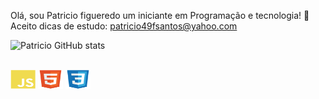 
Olá, sou Patricio figueredo um iniciante em Programação e tecnologia! 👋 <br> 
Aceito dicas de estudo: patricio49fsantos@yahoo.com 


![Patricio GitHub stats](https://github-readme-stats.vercel.app/api?username=patricio&theme=dark&show_icons=true) 

<div style="display: inline_block"><br>
  <img align="center" alt="Js" height="30" width="40" src="https://raw.githubusercontent.com/devicons/devicon/master/icons/javascript/javascript-plain.svg"> 
  <img align="center" alt="HTML" height="30" width="40" src="https://raw.githubusercontent.com/devicons/devicon/master/icons/html5/html5-original.svg">
  <img align="center" alt="CSS" height="30" width="40" src="https://raw.githubusercontent.com/devicons/devicon/master/icons/css3/css3-original.svg"> 
</div>       
